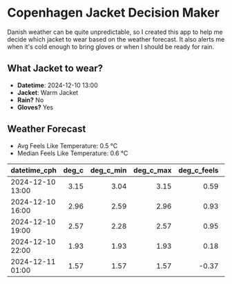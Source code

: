 
# Copenhagen Jacket Decision Maker

Danish weather can be quite unpredictable, so I created this app to help me decide which jacket to wear based on the weather forecast. 
It also alerts me when it's cold enough to bring gloves or when I should be ready for rain.

## What Jacket to wear?

- **Datetime**: 2024-12-10 13:00
- **Jacket**: Warm Jacket
- **Rain?** No
- **Gloves?** Yes

## Weather Forecast
- Avg Feels Like Temperature: 0.5 °C
- Median Feels Like Temperature: 0.6 °C

| datetime_cph     |   deg_c |   deg_c_min |   deg_c_max |   deg_c_feels | weather   | wind   | rain   |
|:-----------------|--------:|------------:|------------:|--------------:|:----------|:-------|:-------|
| 2024-12-10 13:00 |    3.15 |        3.04 |        3.15 |          0.59 | Clouds    | Low    | None   |
| 2024-12-10 16:00 |    2.96 |        2.59 |        2.96 |          0.93 | Clouds    | Low    | None   |
| 2024-12-10 19:00 |    2.57 |        2.28 |        2.57 |          0.95 | Clouds    | Low    | None   |
| 2024-12-10 22:00 |    1.93 |        1.93 |        1.93 |          0.18 | Clear     | Low    | None   |
| 2024-12-11 01:00 |    1.57 |        1.57 |        1.57 |         -0.37 | Clear     | Low    | None   |
        